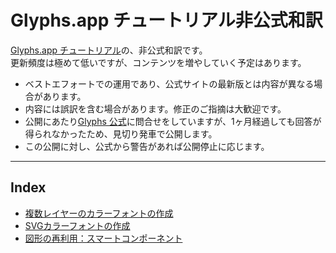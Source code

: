 # Glyphs.app チュートリアル非公式和訳

[Glyphs.app チュートリアル](https://glyphsapp.com/learn)の、非公式和訳です。  
更新頻度は極めて低いですが、コンテンツを増やしていく予定はあります。

* ベストエフォートでの運用であり、公式サイトの最新版とは内容が異なる場合があります。
* 内容には誤訳を含む場合があります。修正のご指摘は大歓迎です。
* 公開にあたり[Glyphs 公式](https://glyphsapp.com)に問合せをしていますが、1ヶ月経過しても回答が得られなかったため、見切り発車で公開します。
* この公開に対し、公式から警告があれば公開停止に応じます。

******

## Index

* [複数レイヤーのカラーフォントの作成](https://github.com/Gutenberg-Labo/Glyphs-Tutorials-JP-unofficial/blob/main/MDs/creating-a-layered-color-font.md)
* [SVGカラーフォントの作成](https://github.com/Gutenberg-Labo/Glyphs-Tutorials-JP-unofficial/blob/main/MDs/creating-an-svg-color-font.md)
* [図形の再利用：スマートコンポーネント](https://github.com/Gutenberg-Labo/Glyphs-Tutorials-JP-unofficial/blob/main/MDs/smart-components.md)
